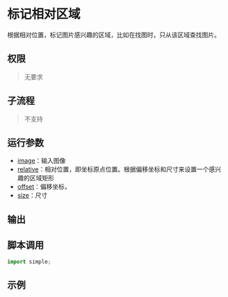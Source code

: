 # 标记相对区域

根据相对位置，标记图片感兴趣的区域，比如在找图时，只从该区域查找图片。

## 权限
> 无要求

## 子流程
> 不支持

## 运行参数

* [image](./types/Image.md)：输入图像
* [relative](./enums/RelativePosition.md)：相对位置，即坐标原点位置。根据偏移坐标和尺寸来设置一个感兴趣的区域矩形
* [offset](./types/Point.md)：偏移坐标，
* [size](./types/Size.md)：尺寸


## 输出

    


## 脚本调用

```python
import simple;

```

## 示例